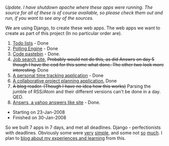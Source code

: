 _Update. I have shutdown apache where these apps were running. The source for all of these is of course available, so please check them out and run, if you want to see any of the sources._

We are using Django, to create these web apps. The web apps we want to create as part of this project (In no particular order are).
  1. [Todo lists](http://day1.7days7apps.com/) - Done
  1. [Polling Engine](http://day4.7days7apps.com/) - Done
  1. [Code pastebin](http://day2.7days7apps.com/)  - Done.
  1. [Job search site](http://day6.7days7apps.com/), ~~Probably would not do this, as did Answrs on day 5 though I have the cod for this some what done. The other two look more interesting.~~ Done
  1. [A personal time tracking application](http://day3.7days7apps.com/) - Done
  1. [A collaborative project planning application.](http://day7.7days7apps.com/) Done
  1. ~~A blog  reader. (Though I have no idea how this works)~~ Parsing the jumble of RSS/Atom and their different versions can't be done in a day. QED.
  1. [Answrs, a yahoo answers like site](http://day5.7days7apps.com/)  - Done.


  * Starting on 23-Jan-2008
  * Finished on 30-Jan-2008


So we built 7 apps in 7 days, and met all deadlines. Django - perfectionists with deadlines.
Obviously some were [very](http://day2.7days7apps.com) [simple](http://day6.7days7apps.com), and some not [so](http://day1.7days7apps.com) [much](http://day7.7days7apps.com). I plan to   [blog about my experiences and learning](http://blog.7days7apps.com) from this.